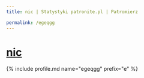 ```yaml
---
title: nic | Statystyki patronite.pl | Patromierz

permalink: /egeqgg
---
```


# [nic](https://patronite.pl/egeqgg)

{% include profile.md name="egeqgg" prefix="e" %}
